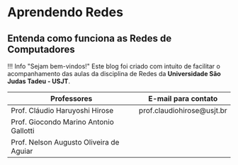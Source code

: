 # Aprendendo Redes

## Entenda como funciona as Redes de Computadores

!!! Info "Sejam bem-vindos!"
    Este blog foi criado com intuito de facilitar o acompanhamento das aulas da disciplina de Redes da **Universidade São Judas Tadeu - USJT**.


| Professores                           | E-mail para contato            |
| --------------------------------------|--------------------------------| 
|Prof. Cláudio Haruyoshi Hirose         | prof.claudiohirose&#64;usjt.br |
|Prof. Giocondo Marino Antonio Gallotti |                                |
|Prof. Nelson Augusto Oliveira de Aguiar|                                |
